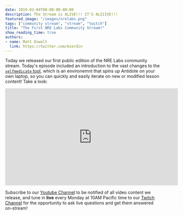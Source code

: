 ```yaml
---
date: 2019-03-04T00:00:00-00:00
description: The Stream is ALIVE!!! IT'S ALIIIVE!!!
featured_image: "/images/nrelabs.png"
tags: ["community stream", "stream", "twitch"]
title: "The First NRE Labs Community Stream!"
show_reading_time: true
authors:
- name: Matt Oswalt
  link: https://twitter.com/mierdin
---
```


Today we released our first public edition of the NRE Labs community stream. Today's episode included an introduction to the vast changes to the [`selfmedicate` tool](https://github.com/nre-learning/antidote-selfmedicate), which is an environemnt that spins up Antidote on your own laptop, so you can quickly and easily iterate on new or modified lesson content! Take a look:

<div style="text-align:center;"><iframe width="560" height="315" src="https://www.youtube.com/embed/5MV_Tb5_YXk" frameborder="0" allow="accelerometer; autoplay; encrypted-media; gyroscope; picture-in-picture" allowfullscreen></iframe></div>

Subscribe to our [Youtube Channel](https://www.youtube.com/channel/UCbfZq3sDGx6gmv7KRrhRh4g) to be notified of all video content we release, and tune in **live** every Monday at 10AM Pacific time to our [Twitch Channel](https://twitch.tv/nrelabs) for the opportunity to ask live questions and get them answered on-stream!
